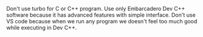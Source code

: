Don't use turbo for C or C++ program.
Use only Embarcadero Dev C++ software because it has advanced features with simple interface.
Don't use VS code because when we run any program we doesn't feel too much good while executing in Dev C++.
